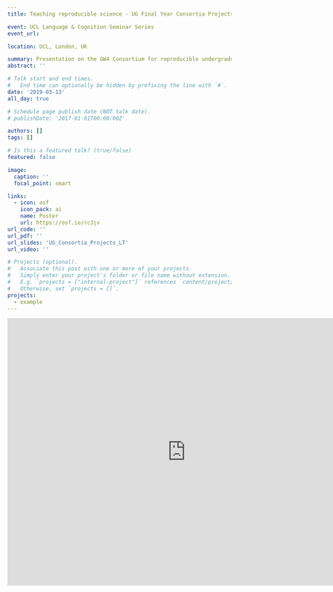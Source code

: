 ```yaml
---
title: Teaching reproducible science - UG Final Year Consortia Projects 

event: UCL Language & Cognition Seminar Series
event_url: 

location: UCL, London, UK

summary: Presentation on the GW4 Consortium for reproducible undergraduate projects in psychology research (also see (**this paper**)[https://journals.sagepub.com/doi/10.1177/1475725719857659]). 
abstract: ''

# Talk start and end times.
#   End time can optionally be hidden by prefixing the line with `#`.
date: '2019-03-13'
all_day: true

# Schedule page publish date (NOT talk date).
# publishDate: '2017-01-01T00:00:00Z'

authors: []
tags: []

# Is this a featured talk? (true/false)
featured: false

image:
  caption: ''
  focal_point: smart

links:
  - icon: osf
    icon_pack: ai
    name: Poster
    url: https://osf.io/rc3jv
url_code: ''
url_pdf: ''
url_slides: 'UG_Consortia_Projects_LT'
url_video: ''

# Projects (optional).
#   Associate this post with one or more of your projects.
#   Simply enter your project's folder or file name without extension.
#   E.g. `projects = ["internal-project"]` references `content/project/deep-learning/index.md`.
#   Otherwise, set `projects = []`.
projects:
  - example
---
```

<iframe src="https://onedrive.live.com/embed?resid=8DB7886CDA239A6%21111&amp;authkey=!ADg4fP6lghMLEfg&amp;em=2&amp;wdAr=1.7777777777777777&amp;wdEaaCheck=1" width="800px" height="600px" frameborder="0">This is an embedded <a target="_blank" href="https://office.com">Microsoft Office</a> presentation, powered by <a target="_blank" href="https://office.com/webapps">Office</a>.</iframe>
